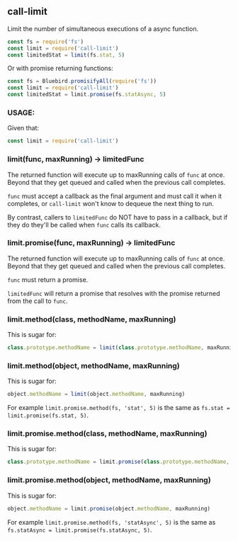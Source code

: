 call-limit
----------

Limit the number of simultaneous executions of a async function.

```javascript
const fs = require('fs')
const limit = require('call-limit')
const limitedStat = limit(fs.stat, 5)
```

Or with promise returning functions:

```javascript
const fs = Bluebird.promisifyAll(require('fs'))
const limit = require('call-limit')
const limitedStat = limit.promise(fs.statAsync, 5)
```

### USAGE:

Given that:

```javascript
const limit = require('call-limit')
```

### limit(func, maxRunning) → limitedFunc

The returned function will execute up to maxRunning calls of `func` at once. Beyond that they get queued and called when
the previous call completes.

`func` must accept a callback as the final argument and must call it when it completes, or `call-limit` won't know to
dequeue the next thing to run.

By contrast, callers to `limitedFunc` do NOT have to pass in a callback, but if they do they'll be called when `func`
calls its callback.

### limit.promise(func, maxRunning) → limitedFunc

The returned function will execute up to maxRunning calls of `func` at once. Beyond that they get queued and called when
the previous call completes.

`func` must return a promise.

`limitedFunc` will return a promise that resolves with the promise returned from the call to `func`.

### limit.method(class, methodName, maxRunning)

This is sugar for:

```javascript
class.prototype.methodName = limit(class.prototype.methodName, maxRunning)
```

### limit.method(object, methodName, maxRunning)

This is sugar for:

```javascript
object.methodName = limit(object.methodName, maxRunning)
```

For example `limit.promise.method(fs, 'stat', 5)` is the same as
`fs.stat = limit.promise(fs.stat, 5)`.

### limit.promise.method(class, methodName, maxRunning)

This is sugar for:

```javascript
class.prototype.methodName = limit.promise(class.prototype.methodName, maxRunning)
```

### limit.promise.method(object, methodName, maxRunning)

This is sugar for:

```javascript
object.methodName = limit.promise(object.methodName, maxRunning)
```

For example `limit.promise.method(fs, 'statAsync', 5)` is the same as
`fs.statAsync = limit.promise(fs.statAsync, 5)`.
